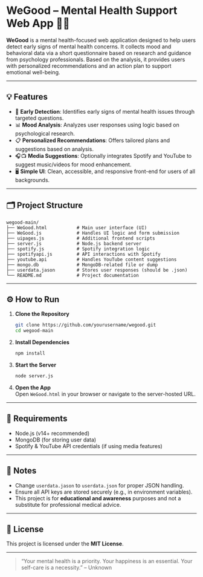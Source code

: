 
# WeGood – Mental Health Support Web App 🧠💙

**WeGood** is a mental health-focused web application designed to help users detect early signs of mental health concerns. 
It collects mood and behavioral data via a short questionnaire based on research and guidance from psychology professionals. 
Based on the analysis, it provides users with personalized recommendations and an action plan to support emotional well-being.

---

## 💡 Features

- 🧠 **Early Detection**: Identifies early signs of mental health issues through targeted questions.
- 📊 **Mood Analysis**: Analyzes user responses using logic based on psychological research.
- 📋 **Personalized Recommendations**: Offers tailored plans and suggestions based on analysis.
- 🎧📺 **Media Suggestions**: Optionally integrates Spotify and YouTube to suggest music/videos for mood enhancement.
- 🖥️ **Simple UI**: Clean, accessible, and responsive front-end for users of all backgrounds.

---

## 🗂️ Project Structure

```
wegood-main/
├── WeGood.html           # Main user interface (UI)
├── WeGood.js             # Handles UI logic and form submission
├── uipages.js            # Additional frontend scripts
├── server.js             # Node.js backend server
├── spotify.js            # Spotify integration logic
├── spotifyapi.js         # API interactions with Spotify
├── youtube.api           # Handles YouTube content suggestions
├── mongo.db              # MongoDB-related file or dump
├── userdata.jason        # Stores user responses (should be .json)
└── README.md             # Project documentation
```

---

## ⚙️ How to Run

1. **Clone the Repository**  
   ```bash
   git clone https://github.com/yourusername/wegood.git
   cd wegood-main
   ```

2. **Install Dependencies**  
   ```bash
   npm install
   ```

3. **Start the Server**  
   ```bash
   node server.js
   ```

4. **Open the App**  
   Open `WeGood.html` in your browser or navigate to the server-hosted URL.

---

## 🔑 Requirements

- Node.js (v14+ recommended)
- MongoDB (for storing user data)
- Spotify & YouTube API credentials (if using media features)

---

## 📌 Notes

- Change `userdata.jason` to `userdata.json` for proper JSON handling.
- Ensure all API keys are stored securely (e.g., in environment variables).
- This project is for **educational and awareness** purposes and not a substitute for professional medical advice.

---

## 📃 License

This project is licensed under the **MIT License**.

---

> “Your mental health is a priority. Your happiness is an essential. Your self-care is a necessity.” – Unknown
